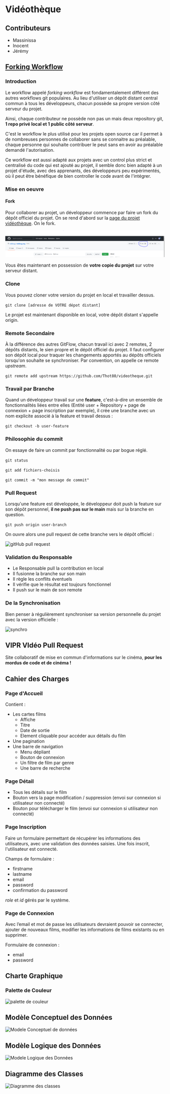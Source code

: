 # Vidéothèque

## Contributeurs

- Massinissa
- Inocent
- Jérémy

## [Forking Workflow](https://www.atlassian.com/git/tutorials/comparing-workflows/forking-workflow)

### Introduction

Le workflow appelé *forking workflow* est fondamentalement différent des autres workflows git populaires. Au lieu d'utiliser un dépôt distant central commun à tous les développeurs, chacun possède sa propre version côté serveur du projet.

Ainsi, chaque contributeur ne possède non pas un mais deux repository git, **1 repo privé local et 1 public côté serveur**.

C'est le workflow le plus utilisé pour les projets open source car il permet à de nombreuses personnes de collaborer sans se connaitre au préalable, chaque personne qui souhaite contribuer le peut sans en avoir au préalable demandé l'autorisation. 

Ce workflow est aussi adapté aux projets avec un control plus strict et centralisé du code qui est ajouté au projet, il semble donc bien adapté à un projet d'étude, avec des apprenants, des développeurs peu expérimentés, où il peut être bénéfique de bien controller le code avant de l'intégrer. 

### Mise en oeuvre

#### Fork

Pour collaborer au projet, un développeur commence par faire un fork du dépôt officiel du projet. On se rend d'abord sur la [page du projet vidéothèque](https://github.com/Thot80/videotheque).
On le fork.

![Fork sur GitHub](readme-assets/fork.PNG)

Vous êtes maintenant en possession de **votre copie du projet** sur votre serveur distant.

### Clone

 Vous pouvez cloner votre version du projet en local et travailler dessus.

```git clone [adresse de VOTRE dépot distant] ```

Le projet est maintenant disponible en local, votre dépôt distant s'appelle origin.

### Remote Secondaire

À la différence des autres GitFlow, chacun travail ici avec 2 remotes, 2 dépôts distants, le sien propre et le dépôt officiel du projet. Il faut configurer son dépôt local pour traquer les changements apportés au dépôts officiels lorsqu'on souhaite se synchroniser. Par convention, on appelle ce remote *upstream*.

``git remote add upstream https://github.com/Thot80/videotheque.git``

### Travail par Branche

Quand un développeur travail sur une **feature**, c'est-à-dire un ensemble de fonctionnalités liées entre elles (Entité user + Repository + page de connexion + page inscription par exemple), il crée une branche avec un nom explicite associé à la feature et travail dessus :

```git checkout -b user-feature  ```

### Philosophie du commit

On essaye de faire un commit par fonctionnalité ou par bogue réglé.

```git status```

```git add fichiers-choisis```

```git commit -m "mon message de commit" ```

### Pull Request

Lorsqu'une feature est développée, le développeur doit push la feature sur son dépôt personnel, **il ne push pas sur le main** mais sur la branche en question.

```git push origin user-branch```

On ouvre alors une pull request de cette branche vers le dépôt officiel :

![gitHub pull request](readme-assets/pull-request.PNG)

### Validation du Responsable

- Le Responsable pull la contribution en local
- Il fusionne la branche sur son main
- Il règle les conflits éventuels 
- Il vérifie que le résultat est toujours fonctionnel
- Il push sur le main de son remote

### De la Synchronisation

Bien penser à régulièrement synchroniser sa version personnelle du projet avec la version officielle :

![synchro](readme-assets/synchro.PNG)

## VIPR VIdéo Pull Request

Site collaboratif de mise en commun d'informations sur le cinéma, **pour les mordus de code et de cinéma !**

## Cahier des Charges

### Page d'Accueil

Contient :

- Les cartes films
    - Affiche
    - Titre
    - Date de sortie
    - Element cliquable pour accéder aux détails du film
- Une pagination
- Une barre de navigation
    - Menu dépliant
    - Bouton de connexion
    - Un filtre de film par genre
    - Une barre de recherche
    
### Page Détail

- Tous les détails sur le film
- Bouton vers la page modification / suppression (envoi sur connexion si utilisateur non connecté)
- Bouton pour télécharger le film (envoi sur connexion si utilisateur non connecté)

### Page Inscription

Faire un formulaire permettant de récupérer les informations des utilisateurs, avec une validation des données saisies. Une fois inscrit, l'utilisateur est connecté.

Champs de formulaire :

- firstname
- lastname
- email
- password
- confirmation du password

*role* et *id* gérés par le système.

### Page de Connexion

Avec l’email et mot de passe les utilisateurs devraient pouvoir se connecter, ajouter de nouveaux films, modifier les informations de films existants ou en supprimer.

Formulaire de connexion :

- email
- password

## Charte Graphique

### Palette de Couleur

![palette de couleur](readme-assets/palette_de_couleur.png)

## Modèle Conceptuel des Données

![Modele Conceptuel de données](readme-assets/MCD.png)

## Modèle Logique des Données

![Modele Logique des Données](readme-assets/MLD.png)

## Diagramme des Classes

![Diagramme des classes](readme-assets/UML.png)